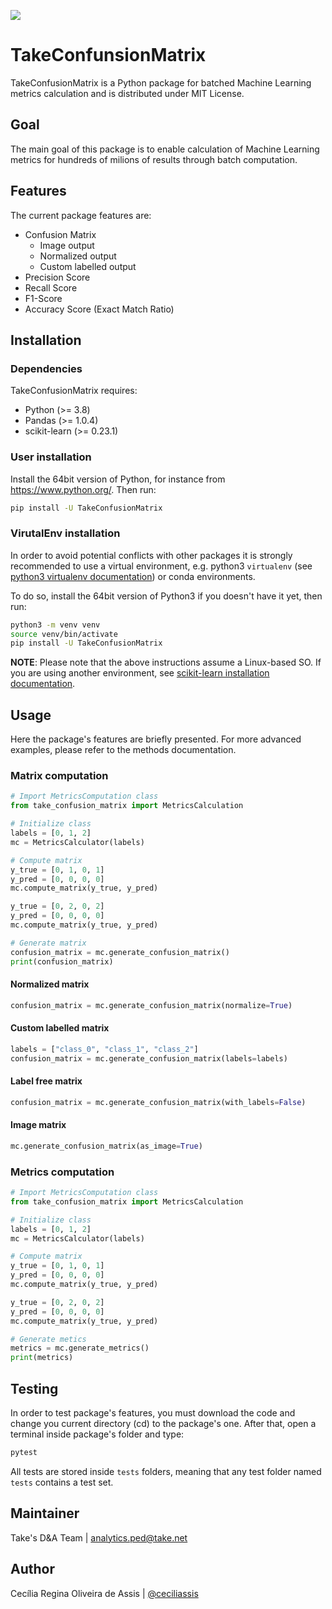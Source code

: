 ![](https://img.shields.io/badge/python-3.8-blue)

# TakeConfunsionMatrix 
TakeConfusionMatrix is a Python package for batched Machine Learning metrics calculation and is distributed under MIT License.

## Goal
The main goal of this package is to enable calculation of Machine Learning metrics for hundreds of milions of results through batch computation.

## Features
The current package features are:
- Confusion Matrix 
    - Image output
    - Normalized output
    - Custom labelled output
- Precision Score
- Recall Score
- F1-Score
- Accuracy Score (Exact Match Ratio)

## Installation
### Dependencies
TakeConfusionMatrix requires:
- Python (>= 3.8)
- Pandas (>= 1.0.4)
- scikit-learn (>= 0.23.1)

### User installation
Install the 64bit version of Python, for instance from https://www.python.org/. Then run:

```bash
pip install -U TakeConfusionMatrix
```

### VirutalEnv installation
In order to avoid potential conflicts with other packages it is strongly recommended to use a virtual environment, e.g. python3 `virtualenv` (see [python3 virtualenv documentation](https://docs.python.org/3/tutorial/venv.html)) or conda environments. 

To do so, install the 64bit version of Python3 if you doesn't have it yet, then run:

```bash
python3 -m venv venv
source venv/bin/activate
pip install -U TakeConfusionMatrix
```

**NOTE**: Please note that the above instructions assume a Linux-based SO. If you are using another environment, see [scikit-learn installation documentation](https://scikit-learn.org/stable/install.html).

## Usage
Here the package's features are briefly presented. For more advanced examples, please refer to the methods documentation.

### Matrix computation
```python
# Import MetricsComputation class
from take_confusion_matrix import MetricsCalculation

# Initialize class
labels = [0, 1, 2]
mc = MetricsCalculator(labels)

# Compute matrix
y_true = [0, 1, 0, 1]
y_pred = [0, 0, 0, 0]
mc.compute_matrix(y_true, y_pred)

y_true = [0, 2, 0, 2]
y_pred = [0, 0, 0, 0]
mc.compute_matrix(y_true, y_pred)

# Generate matrix
confusion_matrix = mc.generate_confusion_matrix()
print(confusion_matrix)
```

#### Normalized matrix
```python
confusion_matrix = mc.generate_confusion_matrix(normalize=True)
```

#### Custom labelled matrix
```python
labels = ["class_0", "class_1", "class_2"]
confusion_matrix = mc.generate_confusion_matrix(labels=labels)
```

#### Label free matrix
```python
confusion_matrix = mc.generate_confusion_matrix(with_labels=False)
```

#### Image matrix
```python
mc.generate_confusion_matrix(as_image=True)
```

### Metrics computation
```python
# Import MetricsComputation class
from take_confusion_matrix import MetricsCalculation

# Initialize class
labels = [0, 1, 2]
mc = MetricsCalculator(labels)

# Compute matrix
y_true = [0, 1, 0, 1]
y_pred = [0, 0, 0, 0]
mc.compute_matrix(y_true, y_pred)

y_true = [0, 2, 0, 2]
y_pred = [0, 0, 0, 0]
mc.compute_matrix(y_true, y_pred)

# Generate metics
metrics = mc.generate_metrics()
print(metrics)
```

## Testing
In order to test package's features, you must download the code and change you current directory (cd) to the package's one. After that, open a terminal inside package's folder and type:

```bash
pytest
```

All tests are stored inside `tests` folders, meaning that any test folder named `tests` contains a test set.

## Maintainer
Take's D&A Team | [analytics.ped@take.net](mailto:analytics.ped@take.net)

## Author
Cecília Regina Oliveira de Assis | [@ceciliassis](https://github.com/ceciliassis)
